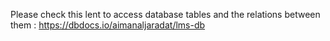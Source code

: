 Please check this lent to access database tables and the relations between them : https://dbdocs.io/aimanaljaradat/lms-db

